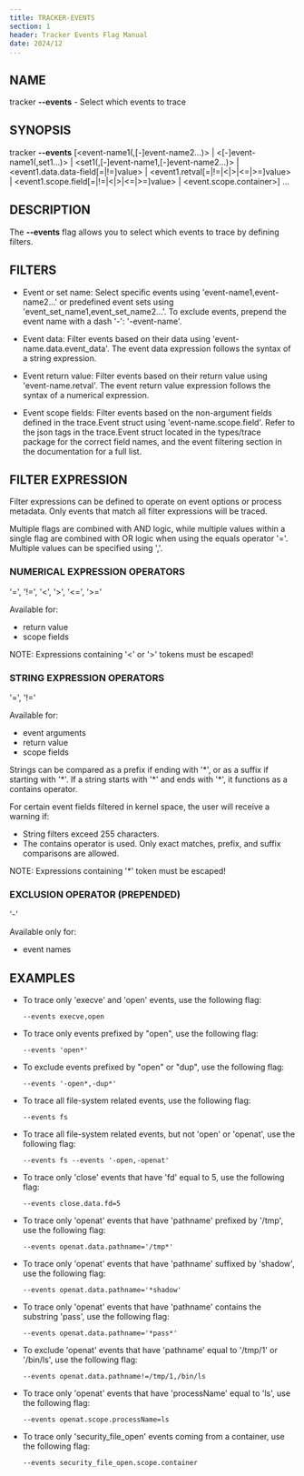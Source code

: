 ```yaml
---
title: TRACKER-EVENTS
section: 1
header: Tracker Events Flag Manual
date: 2024/12
...
```


## NAME

tracker **\-\-events** - Select which events to trace

## SYNOPSIS

tracker **\-\-events** [<event-name1(,[-]event-name2...)\> | <[-]event-name1(,set1...)\> | <set1(,[-]event-name1,[-]event-name2...)\> | <event1.data.data-field[=|!=]value\> | <event1.retval[=|!=|<|\>|<=|\>=]value\> | <event1.scope.field[=|!=|<|\>|<=|\>=]value\> | <event.scope.container\>] ...

## DESCRIPTION

The **\-\-events** flag allows you to select which events to trace by defining filters.

## FILTERS

- Event or set name: Select specific events using 'event-name1,event-name2...' or predefined event sets using 'event_set_name1,event_set_name2...'. To exclude events, prepend the event name with a dash '-': '-event-name'.

- Event data: Filter events based on their data using 'event-name.data.event_data'. The event data expression follows the syntax of a string expression.

- Event return value: Filter events based on their return value using 'event-name.retval'. The event return value expression follows the syntax of a numerical expression.

- Event scope fields: Filter events based on the non-argument fields defined in the trace.Event struct using 'event-name.scope.field'. Refer to the json tags in the trace.Event struct located in the types/trace package for the correct field names, and the event filtering section in the documentation for a full list.

## FILTER EXPRESSION

Filter expressions can be defined to operate on event options or process metadata. Only events that match all filter expressions will be traced.

Multiple flags are combined with AND logic, while multiple values within a single flag are combined with OR logic when using the equals operator '='. Multiple values can be specified using ','.

### NUMERICAL EXPRESSION OPERATORS

'=', '!=', '<', '\>', '<=', '\>='

Available for:

- return value
- scope fields

NOTE: Expressions containing '<' or '\>' tokens must be escaped!

### STRING EXPRESSION OPERATORS

'=', '!='

Available for:

- event arguments
- return value
- scope fields

Strings can be compared as a prefix if ending with '\*', or as a suffix if starting with '\*'.  If a string starts with '\*' and ends with '\*', it functions as a contains operator.

For certain event fields filtered in kernel space, the user will receive a warning if:

- String filters exceed 255 characters.
- The contains operator is used. Only exact matches, prefix, and suffix comparisons are allowed.

NOTE: Expressions containing '\*' token must be escaped!

### EXCLUSION OPERATOR (PREPENDED)

'-'

Available only for:

- event names

## EXAMPLES

- To trace only 'execve' and 'open' events, use the following flag:

  ```console
  --events execve,open
  ```

- To trace only events prefixed by "open", use the following flag:

  ```console
  --events 'open*'
  ```

- To exclude events prefixed by "open" or "dup", use the following flag:

  ```console
  --events '-open*,-dup*'
  ```

- To trace all file-system related events, use the following flag:

  ```console
  --events fs
  ```

- To trace all file-system related events, but not 'open' or 'openat', use the following flag:

  ```console
  --events fs --events '-open,-openat'
  ```

- To trace only 'close' events that have 'fd' equal to 5, use the following flag:

  ```console
  --events close.data.fd=5
  ```

- To trace only 'openat' events that have 'pathname' prefixed by '/tmp', use the following flag:

  ```console
  --events openat.data.pathname='/tmp*'
  ```

- To trace only 'openat' events that have 'pathname' suffixed by 'shadow', use the following flag:

  ```console
  --events openat.data.pathname='*shadow'
  ```

- To trace only 'openat' events that have 'pathname' contains the substring 'pass', use the following flag:

  ```console
  --events openat.data.pathname='*pass*'
  ```

- To exclude 'openat' events that have 'pathname' equal to '/tmp/1' or '/bin/ls', use the following flag:

  ```console
  --events openat.data.pathname!=/tmp/1,/bin/ls
  ```

- To trace only 'openat' events that have 'processName' equal to 'ls', use the following flag:

  ```console
  --events openat.scope.processName=ls
  ```

- To trace only 'security_file_open' events coming from a container, use the following flag:

  ```console
  --events security_file_open.scope.container
  ```
